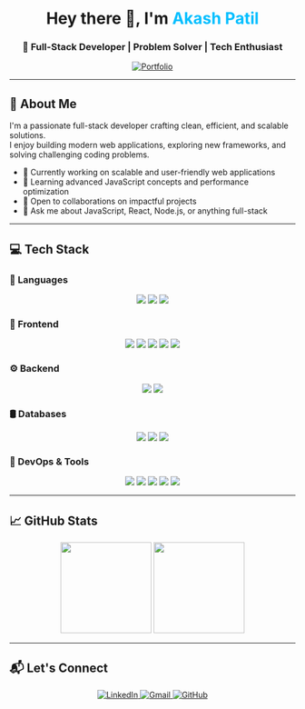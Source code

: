 <h1 align="center">Hey there 👋, I'm <span style="color:#00BFFF;">Akash Patil</span></h1>

<h3 align="center">🚀 Full-Stack Developer | Problem Solver | Tech Enthusiast</h3>

<p align="center">
  <a href="https://akashpatil1610.vercel.app/">
    <img src="https://img.shields.io/badge/Visit My Portfolio-000000?style=for-the-badge&logo=vercel&logoColor=white" alt="Portfolio"/>
  </a>
</p>

---

## 🌟 About Me

I'm a passionate full-stack developer crafting clean, efficient, and scalable solutions.  
I enjoy building modern web applications, exploring new frameworks, and solving challenging coding problems.

- 🔭 Currently working on scalable and user-friendly web applications  
- 🌱 Learning advanced JavaScript concepts and performance optimization  
- 👯 Open to collaborations on impactful projects  
- 💬 Ask me about JavaScript, React, Node.js, or anything full-stack  


---

## 💻 Tech Stack

### 💬 Languages
<p align="center">
  <img src="https://img.shields.io/badge/JavaScript-F7DF1E?style=for-the-badge&logo=javascript&logoColor=black"/>
  <img src="https://img.shields.io/badge/TypeScript-3178C6?style=for-the-badge&logo=typescript&logoColor=white"/>
  <img src="https://img.shields.io/badge/C++-00599C?style=for-the-badge&logo=c%2B%2B&logoColor=white"/>
</p>

### 🎨 Frontend
<p align="center">
  <img src="https://img.shields.io/badge/React-61DAFB?style=for-the-badge&logo=react&logoColor=black"/>
  <img src="https://img.shields.io/badge/HTML5-E34F26?style=for-the-badge&logo=html5&logoColor=white"/>
  <img src="https://img.shields.io/badge/CSS3-1572B6?style=for-the-badge&logo=css3&logoColor=white"/>
  <img src="https://img.shields.io/badge/TailwindCSS-06B6D4?style=for-the-badge&logo=tailwind-css&logoColor=white"/>
  <img src="https://img.shields.io/badge/Bootstrap-7952B3?style=for-the-badge&logo=bootstrap&logoColor=white"/>
</p>

### ⚙️ Backend
<p align="center">
  <img src="https://img.shields.io/badge/Node.js-339933?style=for-the-badge&logo=node.js&logoColor=white"/>
  <img src="https://img.shields.io/badge/Express.js-000000?style=for-the-badge&logo=express&logoColor=white"/>
</p>

### 🛢️ Databases
<p align="center">
  <img src="https://img.shields.io/badge/MongoDB-47A248?style=for-the-badge&logo=mongodb&logoColor=white"/>
  <img src="https://img.shields.io/badge/MySQL-4479A1?style=for-the-badge&logo=mysql&logoColor=white"/>
  <img src="https://img.shields.io/badge/Firebase-FFCA28?style=for-the-badge&logo=firebase&logoColor=black"/>
</p>

### 🚀 DevOps & Tools
<p align="center">
  <img src="https://img.shields.io/badge/Docker-2496ED?style=for-the-badge&logo=docker&logoColor=white"/>
  <img src="https://img.shields.io/badge/Terraform-623CE4?style=for-the-badge&logo=terraform&logoColor=white"/>
  <img src="https://img.shields.io/badge/Ansible-EE0000?style=for-the-badge&logo=ansible&logoColor=white"/>
  <img src="https://img.shields.io/badge/Git-F05032?style=for-the-badge&logo=git&logoColor=white"/>
  <img src="https://img.shields.io/badge/Figma-F24E1E?style=for-the-badge&logo=figma&logoColor=white"/>
</p>

---

## 📈 GitHub Stats

<p align="center">
  <img src="https://github-readme-stats.vercel.app/api?username=Max-CoderBoi&show_icons=true&theme=tokyonight&hide_border=true&bg_color=0d1117&title_color=58a6ff&icon_color=58a6ff" height="160"/>
  <img src="https://github-readme-stats.vercel.app/api/top-langs/?username=Max-CoderBoi&layout=compact&theme=tokyonight&hide_border=true&bg_color=0d1117&title_color=58a6ff" height="160"/>
</p>

---

## 📬 Let's Connect

<p align="center">
  <a href="https://www.linkedin.com/in/akash-patil-544a62301">
    <img src="https://img.shields.io/badge/LinkedIn-0A66C2?style=for-the-badge&logo=linkedin&logoColor=white" alt="LinkedIn"/>
  </a>
  <a href="mailto:akashpatil.ap1610@gmail.com">
    <img src="https://img.shields.io/badge/Gmail-EA4335?style=for-the-badge&logo=gmail&logoColor=white" alt="Gmail"/>
  </a>
  <a href="https://github.com/Max-CoderBoi">
    <img src="https://img.shields.io/badge/GitHub-181717?style=for-the-badge&logo=github&logoColor=white" alt="GitHub"/>
  </a>
</p>
